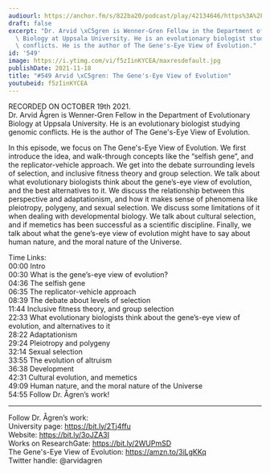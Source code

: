 ```yaml
---
audiourl: https://anchor.fm/s/822ba20/podcast/play/42134646/https%3A%2F%2Fd3ctxlq1ktw2nl.cloudfront.net%2Fstaging%2F2021-9-21%2Fa2250a7d-ca8e-0453-1837-d056ef57b22d.m4a
draft: false
excerpt: "Dr. Arvid \xC5gren is Wenner-Gren Fellow in the Department of Evolutionary\
  \ Biology at Uppsala University. He is an evolutionary biologist studying genomic\
  \ conflicts. He is the author of The Gene's-Eye View of Evolution."
id: '549'
image: https://i.ytimg.com/vi/f5zIinKYCEA/maxresdefault.jpg
publishDate: 2021-11-18
title: "#549 Arvid \xC5gren: The Gene's-Eye View of Evolution"
youtubeid: f5zIinKYCEA
---
```

<div class="timelinks">

RECORDED ON OCTOBER 19th 2021.  
Dr. Arvid Ågren is Wenner-Gren Fellow in the Department of Evolutionary Biology at Uppsala University. He is an evolutionary biologist studying genomic conflicts. He is the author of The Gene's-Eye View of Evolution.

In this episode, we focus on The Gene's-Eye View of Evolution. We first introduce the idea, and walk-through concepts like the “selfish gene”, and the replicator-vehicle approach. We get into the debate surrounding levels of selection, and inclusive fitness theory and group selection. We talk about what evolutionary biologists think about the gene’s-eye view of evolution, and the best alternatives to it. We discuss the relationship between this perspective and adaptationism, and how it makes sense of phenomena like pleiotropy, polygeny, and sexual selection. We discuss some limitations of it when dealing with developmental biology. We talk about cultural selection, and if memetics has been successful as a scientific discipline. Finally, we talk about what the gene’s-eye view of evolution might have to say about human nature, and the moral nature of the Universe.

Time Links:  
<time>00:00</time> Intro  
<time>00:30</time> What is the gene’s-eye view of evolution?  
<time>04:36</time> The selfish gene  
<time>06:35</time> The replicator-vehicle approach  
<time>08:39</time> The debate about levels of selection  
<time>11:44</time> Inclusive fitness theory, and group selection  
<time>22:33</time> What evolutionary biologists think about the gene’s-eye view of evolution, and alternatives to it  
<time>28:22</time> Adaptationism  
<time>29:24</time> Pleiotropy and polygeny  
<time>32:14</time> Sexual selection  
<time>33:55</time> The evolution of altruism  
<time>36:38</time> Development  
<time>42:31</time> Cultural evolution, and memetics  
<time>49:09</time> Human nature, and the moral nature of the Universe  
<time>54:55</time> Follow Dr. Ågren’s work!

---

Follow Dr. Ågren’s work:  
University page: https://bit.ly/2Tj4ffu  
Website: https://bit.ly/3oJZA3I  
Works on ResearchGate: https://bit.ly/2WUPmSD  
The Gene's-Eye View of Evolution: https://amzn.to/3iLgKKq  
Twitter handle: @arvidagren
</div>

